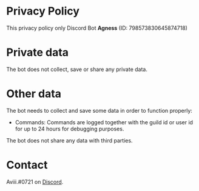 # Privacy Policy
This privacy policy only Discord Bot **Agness** (ID: 798573830645874718)

# Private data
The bot does not collect, save or share any private data.

# Other data
The bot needs to collect and save some data in order to function properly:

- Commands: Commands are logged together with the guild id or user id for up to 24 hours for debugging purposes.

The bot does not share any data with third parties.

# Contact
Aviii.#0721 on  [Discord](https://discord.gg/K63NqEDm86 "Discord").
